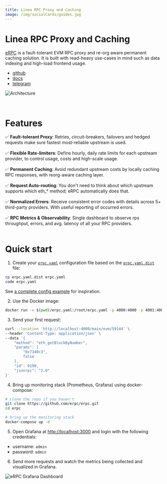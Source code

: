 ```yaml
---
title: Linea RPC Proxy and Caching
image: /img/socialCards/guides.jpg
---
```


# Linea RPC Proxy and Caching

[eRPC](https://erpc.cloud/) is a fault-tolerant EVM RPC proxy and re-org aware permanent caching solution. It is built with read-heavy use-cases in mind such as data indexing and high-load frontend usage.

- [github](https://github.com/erpc/erpc)<br/>
- [docs](https://docs.erpc.cloud/)<br/>
- [telegram](https://t.me/erpc_cloud)<br/>

![Architecture](https://github.com/erpc/erpc/raw/main/assets/hla-diagram.svg)

<br />

# Features

✅ **Fault-tolerant Proxy**: Retries, circuit-breakers, failovers and hedged requests make sure fastest most-reliable upstream is used. <br/><br/> ✅ **Flexible Rate-limiters**: Define hourly, daily rate limits for each upstream provider, to control usage, costs and high-scale usage.<br/><br/> ✅ **Permanent Caching**: Avoid redundant upstream costs by locally caching RPC responses, with reorg-aware caching layer.<br/><br/> ✅ **Request Auto-routing**: You don't need to think about which upstream supports which eth\_\* method; eRPC automatically does that.<br/><br/> ✅ **Normalized Errors**: Receive consistent error codes with details across 5+ third-party providers. With useful reporting of occurred errors.<br/><br/> ✅ **RPC Metrics & Observability**: Single dashboard to observe rps throughput, errors, and avg. latency of all your RPC providers.<br/><br/>

# Quick start

1. Create your [`erpc.yaml`](https://docs.erpc.cloud/config/example) configuration file based on the [`erpc.yaml.dist`](https://github.com/erpc/erpc/blob/main/erpc.yaml.dist) file:

```bash
cp erpc.yaml.dist erpc.yaml
code erpc.yaml
```

See [a complete config example](https://docs.erpc.cloud/config/example) for inspiration.

2. Use the Docker image:

```bash
docker run -v $(pwd)/erpc.yaml:/root/erpc.yaml -p 4000:4000 -p 4001:4001 ghcr.io/erpc/erpc:latest
```

3. Send your first request:

```bash
curl --location 'http://localhost:4000/main/evm/59144' \
--header 'Content-Type: application/json' \
--data '{
    "method": "eth_getBlockByNumber",
    "params": [
        "0x7340c3",
        false
    ],
    "id": 9199,
    "jsonrpc": "2.0"
}'
```

4. Bring up monitoring stack (Prometheus, Grafana) using docker-compose:

```bash
# clone the repo if you haven't
git clone https://github.com/erpc/erpc.git
cd erpc

# bring up the monitoring stack
docker-compose up -d
```

5. Open Grafana at [http://localhost:3000](http://localhost:3000) and login with the following credentials:

- username: `admin`
- password: `admin`

6. Send more requests and watch the metrics being collected and visualized in Grafana.

![eRPC Grafana Dashboard](https://docs.erpc.cloud/_next/image?url=%2F_next%2Fstatic%2Fmedia%2Fmonitoring-example-erpc.2cb040a1.png&w=3840&q=75)
